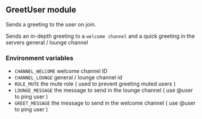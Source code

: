 ## GreetUser module
Sends a greeting to the user on join. 

Sends an in-depth greeting to a `welcome channel` and a quick greeting in the servers general / lounge channel

### Environment variables
- `CHANNEL_WELCOME` welcome channel ID
- `CHANNEL_LOUNGE` general / lounge channel id
- `ROLE_MUTE` the mute role ( used to prevent greeting muted users )
- `LOUNGE_MESSAGE` the message to send in the lounge channel ( use @user to ping user )
- `GREET_MESSAGE` the message to send in the welcome channel ( use @user to ping user )
